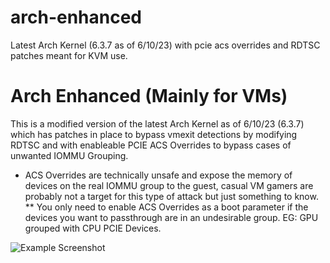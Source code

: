 # arch-enhanced
Latest Arch Kernel (6.3.7 as of 6/10/23) with pcie acs overrides and RDTSC patches meant for KVM use.

# Arch Enhanced (Mainly for VMs)

This is a modified version of the latest Arch Kernel as of 6/10/23 (6.3.7) which has patches in place to bypass vmexit detections by modifying RDTSC and with enableable PCIE ACS Overrides to bypass cases of unwanted IOMMU Grouping.
* ACS Overrides are technically unsafe and expose the memory of devices on the real IOMMU group to the guest, casual VM gamers are probably not a target for this type of attack but just something to know.
** You only need to enable ACS Overrides as a boot parameter if the devices you want to passthrough are in an undesirable group. EG: GPU grouped with CPU PCIE Devices. 

![Example Screenshot](https://i.imgur.com/WF34AYd.png)
